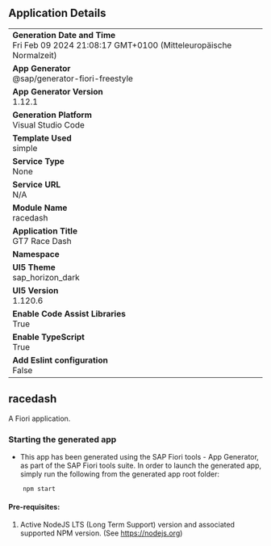 ## Application Details
|               |
| ------------- |
|**Generation Date and Time**<br>Fri Feb 09 2024 21:08:17 GMT+0100 (Mitteleuropäische Normalzeit)|
|**App Generator**<br>@sap/generator-fiori-freestyle|
|**App Generator Version**<br>1.12.1|
|**Generation Platform**<br>Visual Studio Code|
|**Template Used**<br>simple|
|**Service Type**<br>None|
|**Service URL**<br>N/A
|**Module Name**<br>racedash|
|**Application Title**<br>GT7 Race Dash|
|**Namespace**<br>|
|**UI5 Theme**<br>sap_horizon_dark|
|**UI5 Version**<br>1.120.6|
|**Enable Code Assist Libraries**<br>True|
|**Enable TypeScript**<br>True|
|**Add Eslint configuration**<br>False|

## racedash

A Fiori application.

### Starting the generated app

-   This app has been generated using the SAP Fiori tools - App Generator, as part of the SAP Fiori tools suite.  In order to launch the generated app, simply run the following from the generated app root folder:

```
    npm start
```

#### Pre-requisites:

1. Active NodeJS LTS (Long Term Support) version and associated supported NPM version.  (See https://nodejs.org)


